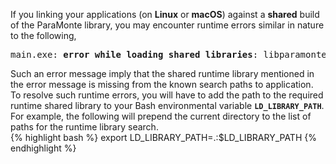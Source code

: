 If you linking your applications (on <b>Linux</b> or <b>macOS</b>) against a <b>shared</b> build of the ParaMonte library, you may encounter runtime errors similar in nature to the following,  
<pre>
main.exe: <b>error while loading shared libraries</b>: libparamonte_c_linux_x64_gnu_release_shared_heap.so: <b>cannot open shared object file: No such file or directory</b>
</pre>
Such an error message imply that the shared runtime library mentioned in the error message is missing from the known search paths to application. To resolve such runtime errors, you will have to add the path to the required runtime shared library to your Bash environmental variable <b><code>LD_LIBRARY_PATH</code></b>. For example, the following will prepend the current directory to the list of paths for the runtime library search.  
{% highlight bash %}
export LD_LIBRARY_PATH=.:$LD_LIBRARY_PATH
{% endhighlight %}

